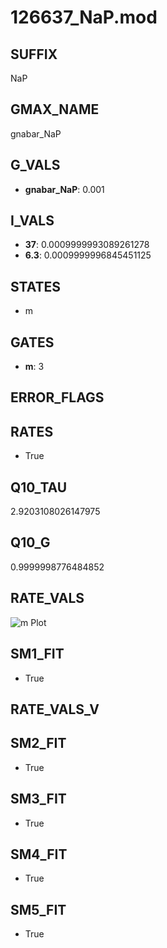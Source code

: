 # 126637_NaP.mod

## SUFFIX

NaP

## GMAX_NAME

gnabar_NaP

## G_VALS

- **gnabar_NaP**: 0.001

## I_VALS

- **37**: 0.0009999993089261278
- **6.3**: 0.0009999996845451125

## STATES

- m

## GATES

- **m**: 3

## ERROR_FLAGS


## RATES

- True

## Q10_TAU

2.9203108026147975

## Q10_G

0.9999998776484852

## RATE_VALS

![m Plot](/Users/pbozelos/Dropbox/icg-Chai-Panos/supermodels/output_markdown_files/Na/126637_NaP.mod/images/m.png)

## SM1_FIT

- True

## RATE_VALS_V

## SM2_FIT

- True

## SM3_FIT

- True

## SM4_FIT

- True

## SM5_FIT

- True

